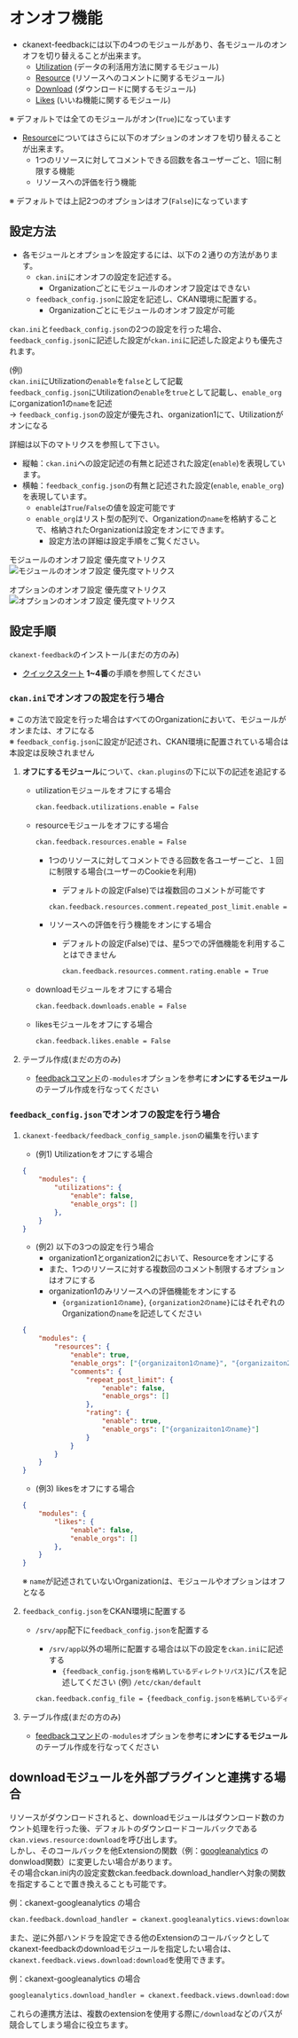 # オンオフ機能

* ckanext-feedbackには以下の4つのモジュールがあり、各モジュールのオンオフを切り替えることが出来ます。
  * [Utilization](./utilization.md) (データの利活用方法に関するモジュール)
  * [Resource](./resource.md) (リソースへのコメントに関するモジュール)
  * [Download](./download.md) (ダウンロードに関するモジュール)
  * [Likes](./likes.md) (いいね機能に関するモジュール)

※ デフォルトでは全てのモジュールがオン(`True`)になっています

* [Resource](./resource.md)についてはさらに以下のオプションのオンオフを切り替えることが出来ます。
  * 1つのリソースに対してコメントできる回数を各ユーザーごと、1回に制限する機能
  * リソースへの評価を行う機能

※ デフォルトでは上記2つのオプションはオフ(`False`)になっています

## 設定方法

* 各モジュールとオプションを設定するには、以下の２通りの方法があります。
  * `ckan.ini`にオンオフの設定を記述する。
    * Organizationごとにモジュールのオンオフ設定はできない
  * `feedback_config.json`に設定を記述し、CKAN環境に配置する。
    * Organizationごとにモジュールのオンオフ設定が可能

`ckan.ini`と`feedback_config.json`の2つの設定を行った場合、  
`feedback_config.json`に記述した設定が`ckan.ini`に記述した設定よりも優先されます。  

(例)  
`ckan.ini`にUtilizationの`enable`を`false`として記載  
`feedback_config.json`にUtilizationの`enable`を`true`として記載し、`enable_org`にorganization1の`name`を記述  
→ `feedback_config.json`の設定が優先され、organization1にて、Utilizationがオンになる  

詳細は以下のマトリクスを参照して下さい。  

* 縦軸：`ckan.ini`への設定記述の有無と記述された設定(`enable`)を表現しています。
* 横軸：`feedback_config.json`の有無と記述された設定(`enable`, `enable_org`)を表現しています。
  * `enable`は`True`/`False`の値を設定可能です
  * `enable_org`はリスト型の配列で、Organizationの`name`を格納することで、格納されたOrganizationは設定をオンにできます。
    * 設定方法の詳細は設定手順をご覧ください。

モジュールのオンオフ設定 優先度マトリクス  
![モジュールのオンオフ設定 優先度マトリクス](../assets/module_setting.png)

オプションのオンオフ設定 優先度マトリクス  
![オプションのオンオフ設定 優先度マトリクス](../assets/module_option_setting.png)

## 設定手順

`ckanext-feedback`のインストール(まだの方のみ)

* [クイックスタート](../../README.md) **1~4番**の手順を参照してください

### `ckan.ini`でオンオフの設定を行う場合

※ この方法で設定を行った場合はすべてのOrganizationにおいて、モジュールがオンまたは、オフになる  
※ `feedback_config.json`に設定が記述され、CKAN環境に配置されている場合は本設定は反映されません

1. **オフにするモジュール**について、`ckan.plugins`の下に以下の記述を追記する
    * utilizationモジュールをオフにする場合

        ```bash
        ckan.feedback.utilizations.enable = False
        ```

    * resourceモジュールをオフにする場合

        ```bash
        ckan.feedback.resources.enable = False
        ```

        * 1つのリソースに対してコメントできる回数を各ユーザーごと、１回に制限する場合(ユーザーのCookieを利用)
            * デフォルトの設定(False)では複数回のコメントが可能です

            ```bash
            ckan.feedback.resources.comment.repeated_post_limit.enable = True
            ```

        * リソースへの評価を行う機能をオンにする場合
          * デフォルトの設定(False)では、星5つでの評価機能を利用することはできません

            ```bash
            ckan.feedback.resources.comment.rating.enable = True
            ```

    * downloadモジュールをオフにする場合

        ```bash
        ckan.feedback.downloads.enable = False
        ```

    * likesモジュールをオフにする場合

        ```bash
        ckan.feedback.likes.enable = False
        ```

2. テーブル作成(まだの方のみ)
    * [feedbackコマンド](./feedback_command.md)の```-modules```オプションを参考に**オンにするモジュール**のテーブル作成を行なってください

### `feedback_config.json`でオンオフの設定を行う場合

1. `ckanext-feedback/feedback_config_sample.json`の編集を行います
    * (例1) Utilizationをオフにする場合

    ```json
    {
        "modules": {
            "utilizations": {
                "enable": false,
                "enable_orgs": []
            },
        }
    }
    ```

    * (例2) 以下の3つの設定を行う場合
      * organization1とorganization2において、Resourceをオンにする
      * また、1つのリソースに対する複数回のコメント制限するオプションはオフにする
      * organization1のみリソースへの評価機能をオンにする
        * `{organization1のname}`, `{organization2のname}`にはそれぞれのOrganizationの`name`を記述してください

    ```json
    {   
        "modules": {
            "resources": {
                "enable": true,
                "enable_orgs": ["{organizaiton1のname}", "{organizaiton2のname}"],
                "comments": {
                    "repeat_post_limit": {
                        "enable": false,
                        "enable_orgs": []
                    },
                    "rating": {
                        "enable": true,
                        "enable_orgs": ["{organizaiton1のname}"]
                    }
                }
            }
        }
    }
    ```

    * (例3) likesをオフにする場合

    ```json
    {
        "modules": {
            "likes": {
                "enable": false,
                "enable_orgs": []
            },
        }
    }
    ```

    ※ `name`が記述されていないOrganizationは、モジュールやオプションはオフとなる

2. `feedback_config.json`をCKAN環境に配置する
    * `/srv/app`配下に`feedback_config.json`を配置する
      * `/srv/app`以外の場所に配置する場合は以下の設定を`ckan.ini`に記述する
        * `{feedback_config.jsonを格納しているディレクトリパス}`にパスを記述してください (例) `/etc/ckan/default`

      ```bash
      ckan.feedback.config_file = {feedback_config.jsonを格納しているディレクトリパス}
      ```

3. テーブル作成(まだの方のみ)
    * [feedbackコマンド](./feedback_command.md)の```-modules```オプションを参考に**オンにするモジュール**のテーブル作成を行なってください

## downloadモジュールを外部プラグインと連携する場合

リソースがダウンロードされると、downloadモジュールはダウンロード数のカウント処理を行った後、デフォルトのダウンロードコールバックである`ckan.views.resource:download`を呼び出します。</br>
しかし、そのコールバックを他Extensionの関数（例：[googleanalytics](https://github.com/ckan/ckanext-googleanalytics) のdonwload関数）に変更したい場合があります。</br>
その場合ckan.ini内の設定変数ckan.feedback.download_handlerへ対象の関数を指定することで置き換えることも可能です。

例：ckanext-googleanalytics の場合

```bash
ckan.feedback.download_handler = ckanext.googleanalytics.views:download
```

また、逆に外部ハンドラを設定できる他のExtensionのコールバックとしてckanext-feedbackのdownloadモジュールを指定したい場合は、`ckanext.feedback.views.download:download`を使用できます。

例：ckanext-googleanalytics の場合

```bash
googleanalytics.download_handler = ckanext.feedback.views.download:download
```

これらの連携方法は、複数のextensionを使用する際に`/download`などのパスが競合してしまう場合に役立ちます。
